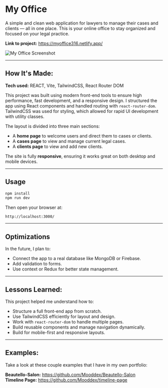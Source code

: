 
# My Office

A simple and clean web application for lawyers to manage their cases and clients — all in one place. This is your online office to stay organized and focused on your legal practice.

**Link to project:** https://myoffice316.netlify.app/

![My Office Screenshot](https://res.cloudinary.com/deq0w5tnr/image/upload/v1751286822/2025-06-30-152314-my-office-screenclip_gu1atx.png)

---

## How It's Made:

**Tech used:** REACT, Vite, TailwindCSS, React Router DOM

This project was built using modern front-end tools to ensure high performance, fast development, and a responsive design. I structured the app using React components and handled routing with `react-router-dom`. TailwindCSS was used for styling, which allowed for rapid UI development with utility classes.

The layout is divided into three main sections:  
- A **home page** to welcome users and direct them to cases or clients.  
- A **cases page** to view and manage current legal cases.  
- A **clients page** to view and add new clients.

The site is fully **responsive**, ensuring it works great on both desktop and mobile devices.

---

## Usage

```bash
npm install
npm run dev
```

Then open your browser at:

```
http://localhost:3000/
```

---

## Optimizations

In the future, I plan to:

- Connect the app to a real database like MongoDB or Firebase.
- Add validation to forms.
- Use context or Redux for better state management.

---

## Lessons Learned:

This project helped me understand how to:
- Structure a full front-end app from scratch.
- Use TailwindCSS efficiently for layout and design.
- Work with `react-router-dom` to handle multiple pages.
- Build reusable components and manage navigation dynamically.
- Build for mobile-first and responsive layouts.

---

## Examples:

Take a look at these couple examples that I have in my own portfolio:

**Beautello-Salon:** https://github.com/Mooddex/Beautello-Salon <br>
**Timeline Page:** https://github.com/Mooddex/timeline-page
